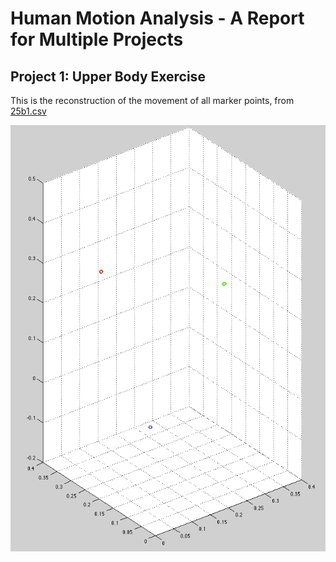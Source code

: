 # Human Motion Analysis - A Report for Multiple Projects

## Project 1: Upper Body Exercise

This is the reconstruction of the movement of all marker points, from [25b1.csv](Exp1_touch/25b1.csv)

![Touch Action Demo](Exp1_touch/demo_touch.gif)
